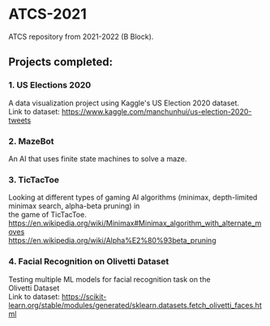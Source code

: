 # ATCS-2021
ATCS repository from 2021-2022 (B Block). 
## Projects completed: 
### 1. US Elections 2020 
A data visualization project using Kaggle's US Election 2020 dataset. <br>
Link to dataset: https://www.kaggle.com/manchunhui/us-election-2020-tweets

### 2. MazeBot
An AI that uses finite state machines to solve a maze. 

### 3. TicTacToe
Looking at different types of gaming AI algorithms
(minimax, depth-limited minimax search, alpha-beta pruning) in <br> the game of
TicTacToe. <br>
https://en.wikipedia.org/wiki/Minimax#Minimax_algorithm_with_alternate_moves <br>
https://en.wikipedia.org/wiki/Alpha%E2%80%93beta_pruning

### 4. Facial Recognition on Olivetti Dataset 
Testing multiple ML models for facial recognition task on the <br>
Olivetti Dataset <br>
Link to dataset: https://scikit-learn.org/stable/modules/generated/sklearn.datasets.fetch_olivetti_faces.html



